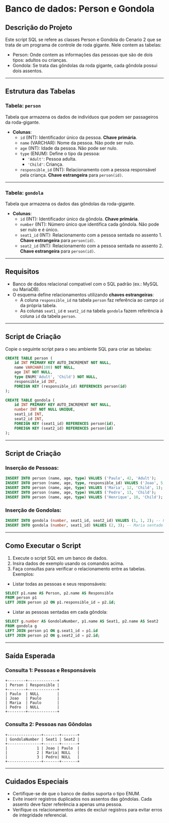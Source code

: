 # **Banco de dados: Person e Gondola**

## **Descrição do Projeto**
Este script SQL se refere as classes Person e Gondola do Cenario 2 que se trata de um programa de controle de roda gigante. Nele contem as tabelas:
- Person: Onde contem as informações das pessoas que são de dois tipos: adultos ou crianças.
- Gondola: Se trata das gôndolas da roda gigante, cada gôndola possui dois assentos.

---

## Estrutura das Tabelas

### Tabela: `person`
Tabela que armazena os dados de indivíduos que podem ser passageiros da roda-gigante.

- **Colunas**:
  - `id` (INT): Identificador único da pessoa. **Chave primária**.
  - `name` (VARCHAR): Nome da pessoa. Não pode ser nulo.
  - `age` (INT): Idade da pessoa. Não pode ser nulo.
  - `type` (ENUM): Define o tipo da pessoa:
    - `'Adult'`: Pessoa adulta.
    - `'Child'`: Criança.
  - `responsible_id` (INT): Relacionamento com a pessoa responsável pela criança. **Chave estrangeira** para `person(id)`.

---

### Tabela: `gondola`
Tabela que armazena os dados das gôndolas da roda-gigante.

- **Colunas**:
  - `id` (INT): Identificador único da gôndola. **Chave primária**.
  - `number` (INT): Número único que identifica cada gôndola. Não pode ser nulo e é único.
  - `seat1_id` (INT): Relacionamento com a pessoa sentada no assento 1. **Chave estrangeira** para `person(id)`.
  - `seat2_id` (INT): Relacionamento com a pessoa sentada no assento 2. **Chave estrangeira** para `person(id)`.

---

## Requisitos
- Banco de dados relacional compatível com o SQL padrão (ex.: MySQL ou MariaDB).
- O esquema define relacionamentos utilizando **chaves estrangeiras**:
  - A coluna `responsible_id` na tabela `person` faz referência ao campo `id` da própria tabela.
  - As colunas `seat1_id` e `seat2_id` na tabela `gondola` fazem referência à coluna `id` da tabela `person`.

---

## Script de Criação
Copie o seguinte script para o seu ambiente SQL para criar as tabelas:

```sql
CREATE TABLE person (
	id INT PRIMARY KEY AUTO_INCREMENT NOT NULL,
	name VARCHAR(100) NOT NULL,
    age INT NOT NULL,
    type ENUM('Adult', 'Child') NOT NULL,
    responsible_id INT,
    FOREIGN KEY (responsible_id) REFERENCES person(id)
);

CREATE TABLE gondola (
	id INT PRIMARY KEY AUTO_INCREMENT NOT NULL,
	number INT NOT NULL UNIQUE,
    seat1_id INT,
    seat2_id INT,
    FOREIGN KEY (seat1_id) REFERENCES person(id),
    FOREIGN KEY (seat2_id) REFERENCES person(id)
);
```
---

## Script de Criação

### Inserção de Pessoas:
```sql
INSERT INTO person (name, age, type) VALUES ('Paulo', 42, 'Adult');
INSERT INTO person (name, age, type, responsible_id) VALUES ('Joao', 5, 'Child', 1); -- New child with Paulo as the father
INSERT INTO person (name, age, type) VALUES ('Maria', 12, 'Child', 1); -- This is Paulo's daughter
INSERT INTO person (name, age, type) VALUES ('Pedro', 13, 'Child');
INSERT INTO person (name, age, type) VALUES ('Henrique', 10, 'Child');
```
### Inserção de Gondolas:
```sql
INSERT INTO gondola (number, seat1_id, seat2_id) VALUES (1, 1, 2); -- Paulo e Joao sentados na gôndola 1
INSERT INTO gondola (number, seat1_id) VALUES (2, 3); -- Maria sentado sozinho na gôndola 2
```

---
## Como Executar o Script
1. Execute o script SQL em um banco de dados.
2. Insira dados de exemplo usando os comandos acima.
3. Faça consultas para verificar o relacionamento entre as tabelas. Exemplos:
* Listar todas as pessoas e seus responsáveis:
```sql
SELECT p1.name AS Person, p2.name AS Responsible
FROM person p1
LEFT JOIN person p2 ON p1.responsible_id = p2.id;
```
* Listar as pessoas sentadas em cada gôndola:
```sql
SELECT g.number AS GondolaNumber, p1.name AS Seat1, p2.name AS Seat2
FROM gondola g
LEFT JOIN person p1 ON g.seat1_id = p1.id
LEFT JOIN person p2 ON g.seat2_id = p2.id;
```

---
## Saída Esperada
### Consulta 1: Pessoas e Responsáveis
```text
+--------+-------------+
| Person | Responsible |
+--------+-------------+
| Paulo  | NULL        |
| Joao   | Paulo       |
| Maria  | Paulo       |
| Pedro  | NULL        |
+--------+-------------+
```
### Consulta 2: Pessoas nas Gôndolas
```text
+---------------+-------+-------+
| GondolaNumber | Seat1 | Seat2 |
+---------------+-------+-------+
|             1 | Joao | Paulo  |
|             2 | Maria| NULL   |
|             3 | Pedro| NULL   |
+---------------+-------+-------+
```

---
## Cuidados Especiais
* Certifique-se de que o banco de dados suporta o tipo ENUM.
* Evite inserir registros duplicados nos assentos das gôndolas. Cada assento deve fazer referência a apenas uma pessoa.
* Verifique os relacionamentos antes de excluir registros para evitar erros de integridade referencial.
